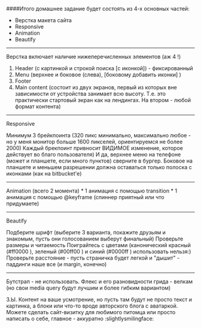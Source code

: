 ####Итого домашнее задание будет состоять из 4-х основных частей:

* Верстка макета сайта
* Responsive
* Animation
* Beautify

---

Верстка включает наличие нижеперечисленных элементов (аж 4 !)

1. Header (с картинкой и строкой поиска [с иконкой]) - фиксированный
2. Menu (верхнее и боковое (слева), [боковому добавить иконки] )
3. Footer
4. Main content (состоит из двух экранов, первый из которых вне зависимости от устройства занимает всю высоту. Т.е. это практически стартовый экран как на лендингах. На втором - любой формат контента)

---

Responsive

Минимум 3 брейкпоинта (320 пикс минимально, максимально любое - но у меня монитор больше 1600 пикселей, ориентируемся не более 2000)
Каждый брекпоинт привносит ВИДИМОЕ изменение, которое действует во благо пользователя)
И да, верхнее меню на телефоне (может и планшете, если много пунктов) сверните в бургер. Боковое на планшете и меньшем разрешении должна оставаться только полоска с иконками (как на bitbucket'e)

---

Animation (всего 2 момента) * 1 анимация с помощью transition * 1 анимация с помощью @keyframe (спиннер приятный или что придумаете)

---

Beautify

Подберите шрифт (выберите 3 варианта, покажите друзьям и знакомым, пусть они голосованием выберут финальный)
Проверьте размеры и читаемость
Поиграйтесь с цветами (канонический красный (#ff0000 ), зеленый (#00ff00 ) и синий (#0000ff ) использовать нельзя:)
Проверьте расстояние - пусть страничка будет легкой и "дышит" - паддинги наше все (и margin, конечно)

---

Бутстрап - не использовать. Флекс и его разновидности грида - велкам (но свои media query будут лучшим и более гибким вариантом)

З.Ы. Контент на ваше усмотрение, но пусть там будут не просто текст и картинка, а блоки или что-то вроде авторского блога с аватаркой. Можете сделать сайт-визитку для любимого питомца или просто написать о себе, главное - аккуратно :slightlysmilingface: